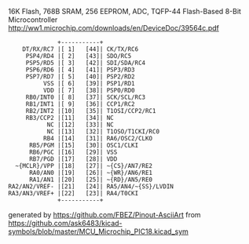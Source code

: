16K Flash, 768B SRAM, 256 EEPROM, ADC, TQFP-44
Flash-Based 8-Bit Microcontroller
http://ww1.microchip.com/downloads/en/DeviceDoc/39564c.pdf


	              +-----------+
	    DT/RX/RC7 |[ 1]   [44]| CK/TX/RC6
	     PSP4/RD4 |[ 2]   [43]| SDO/RC5
	     PSP5/RD5 |[ 3]   [42]| SDI/SDA/RC4
	     PSP6/RD6 |[ 4]   [41]| PSP3/RD3
	     PSP7/RD7 |[ 5]   [40]| PSP2/RD2
	          VSS |[ 6]   [39]| PSP1/RD1
	          VDD |[ 7]   [38]| PSP0/RD0
	     RB0/INT0 |[ 8]   [37]| SCK/SCL/RC3
	     RB1/INT1 |[ 9]   [36]| CCP1/RC2
	     RB2/INT2 |[10]   [35]| T1OSI/CCP2/RC1
	     RB3/CCP2 |[11]   [34]| NC
	           NC |[12]   [33]| NC
	           NC |[13]   [32]| T1OSO/T1CKI/RC0
	          RB4 |[14]   [31]| RA6/OSC2/CLKO
	      RB5/PGM |[15]   [30]| OSC1/CLKI
	      RB6/PGC |[16]   [29]| VSS
	      RB7/PGD |[17]   [28]| VDD
	  ~{MCLR}/VPP |[18]   [27]| ~{CS}/AN7/RE2
	      RA0/AN0 |[19]   [26]| ~{WR}/AN6/RE1
	      RA1/AN1 |[20]   [25]| ~{RD}/AN5/RE0
	RA2/AN2/VREF- |[21]   [24]| RA5/AN4/~{SS}/LVDIN
	RA3/AN3/VREF+ |[22]   [23]| RA4/T0CKI
	              +-----------+


generated by https://github.com/FBEZ/Pinout-AsciiArt from https://github.com/ask6483/kicad-symbols/blob/master/MCU_Microchip_PIC18.kicad_sym